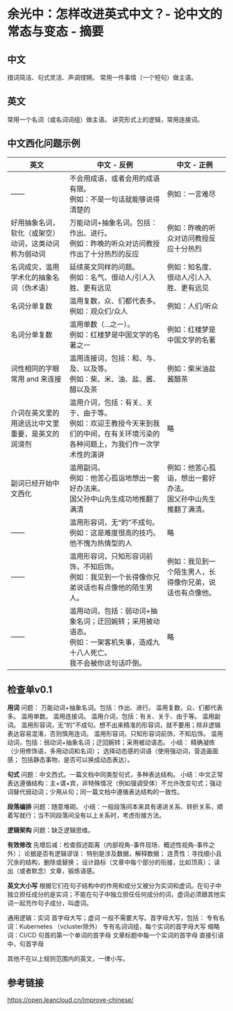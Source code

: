 

# 余光中：怎样改进英式中文？- 论中文的常态与变态 - 摘要

## 中文
措词简洁、句式灵活、声调铿锵。
常用一件事情（一个短句）做主语。

## 英文
常用一个名词（或名词词组）做主语。
讲究形式上的逻辑，常用连接词。

## 中文西化问题示例
|  英文   | 中文 - 反例  | 中文 - 正例  |
|  ----  | ----  | ----  |
| ——  | 不会用成语，或者会用的成语有限。<br>例如：不是一句话就能够说得清楚的 |  例如：一言难尽  |
| 好用抽象名词，软化（或架空）动词，这类动词称为弱动词  | 万能动词+抽象名词。包括：作出、进行。<br>例如：昨晚的听众对访问教授作出了十分热烈的反应 | 例如：昨晚的听众对访问教授反应十分热烈  |
| 名词成灾，滥用学术化的抽象名词（伪术语）  | 延续英文同样的问题。<br>例如：名气、很动人/引人入胜、更有远见|  例如：知名度、很动人/引人入胜、更有远见  | 
| 名词分单复数  | 滥用复数，众、们都代表多。<br>例如：观众们/众人|  例如：人们/听众 | 
| 名词分单复数  | 滥用单数（...之一）。<br>例如：红楼梦是中国文学的名著之一|  例如：红楼梦是中国文学的名著 | 
| 词性相同的字眼常用 and 来连接  | 滥用连接词，包括：和、与、及、以及等。<br>例如：柴、米、油、盐、酱、醋以及茶 |  例如：柴米油盐酱醋茶 | 
| 介词在英文里的用途远比中文里重要，是英文的润滑剂  | 滥用介词，包括：有关、关于、由于等。<br>例如：欢迎王教授今天来到我们的中间，在有关环境污染的各种问题上，为我们作一次学术性的演讲 |  略 | 
| 副词已经开始中文西化  | 滥用副词。<br>例如：他苦心孤诣地想出一套好办法来。<br>国父孙中山先生成功地推翻了满清 |  例如：他苦心孤诣，想出一套好办法。<br>国父孙中山先生推翻了满清。 | 
| ——  | 滥用形容词，无“的”不成句。<br>例如：这是难度很高的技巧。<br>他不愧为热情型的人|  略  |
| ——  | 滥用形容词，只知形容词前饰，不知后饰。<br>例如：我见到一个长得像你兄弟说话也有点像他的陌生男人。|  例如：我见到一个陌生男人，长得像你兄弟，说话也有点像他。 |
| ——  | 滥用动词，包括：弱动词+抽象名词；迂回婉转；采用被动语态。<br>例如：一架客机失事，造成九十八人死亡。<br>我不会被你这句话吓倒。 |  略  |


## 检查单v0.1
**用词**
问题：
万能动词+抽象名词。包括：作出、进行。
滥用复数，众、们都代表多。
滥用单数。
滥用连接词。
滥用介词，包括：有关、关于、由于等。
滥用副词。
滥用形容词，无“的”不成句。想不出来精准的形容词，就不要用；除非逻辑表达容易混淆，否则慎用连词。
滥用形容词，只知形容词前饰，不知后饰。
滥用动词，包括：弱动词+抽象名词；迂回婉转；采用被动语态。
小结：
精确凝练（少用修饰语，多用动词和名词）； 选择动态感的词语（使用强动词，营造画面感； 包括静态事物，是否可以换成动态表达）。

**句式**
问题：中文西式。一篇文档中同类型句式，多种表达结构。
小结：中文正常表达遵循结构：主+谓+宾，非特殊情况（例如强调受体）不允许改变句式；强动词替代弱动词；少用从句；同一篇文档中遵循表达结构的一致性。

**段落编排**
问题：随意堆砌。
小结：一般段落间本来具有递进关系、转折关系，顺着写就行；当不同段落间没有以上关系时，考虑衔接方法。

**逻辑架构**
问题：缺乏逻辑思维。

**有效修改**
先增后减：检查叙述距离（内部视角-事件现场、概述性视角-事件之外）； 
论据是否有逻辑谬误： 特别是涉及数据，解释数据； 
连贯性：寻找细小且冗余的结构，删除或替换； 设计路标（文章中每个部分的衔接，比如顶真）； 
读出（或者默念）文章，锻炼语感。

**英文大小写**
根据它们在句子结构中的作用和成分又被分为实词和虚词。在句子中独立担任成分的是实词；不能在句子中独立担任任何成分的词，虚词必须跟其他实词一起充作句子成分，叫虚词。

通用逻辑：实词 首字母大写；虚词 一般不需要大写。首字母大写，包括：
专有名词：Kubernetes （vcluster除外）
专有名词词组，每个实词的首字母大写
缩略词：CI/CD
句首的第一个单词的首字母
文章标题中每一个实词的首字母
直接引语中，句首字母

其他不在以上规则范围内的英文，一律小写。

## 参考链接
https://open.leancloud.cn/improve-chinese/